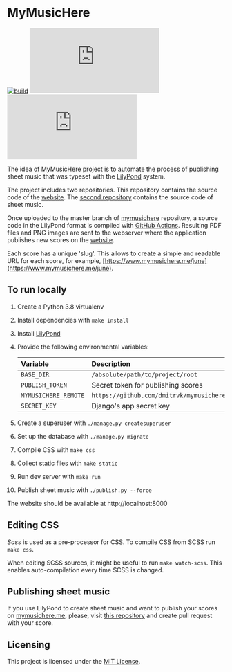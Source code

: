 # MyMusicHere

[![build](https://img.shields.io/github/workflow/status/dmitrvk/mymusichere.me/build?color=3e3e3e&style=flat-square)](https://github.com/dmitrvk/mymusichere.me/actions)
[![codecov](https://img.shields.io/codecov/c/github/dmitrvk/mymusichere.me?color=3e3e3e&style=flat-square&token=NH8F6U8988)](https://codecov.io/gh/dmitrvk/mymusichere.me)
[![License: MIT](https://img.shields.io/github/license/dmitrvk/mymusichere.me?color=3e3e3e&style=flat-square)](https://github.com/dmitrvk/mymusichere.me/blob/master/LICENSE)

The idea of MyMusicHere project is to automate the process
of publishing sheet music that was typeset with the
[LilyPond](http://lilypond.org) system.

The project includes two repositories.
This repository contains the source code of the
[website](http://www.mymusichere.me).
The [second repository](http://github.com/dmitrvk/mymusichere)
contains the source code of sheet music.

Once uploaded to the master branch of
[mymusichere](http://github.com/dmitrvk/mymusichere)
repository, a source code in the LilyPond format
is compiled with
[GitHub Actions](https://github.com/dmitrvk/mymusichere/actions).
Resulting PDF files and PNG images are sent to the webserver
where the application publishes new scores on the
[website](http://www.mymusichere.me).

Each score has a unique 'slug'.
This allows to create a simple and readable URL for each score, for example,
[https://www.mymusichere.me/june](https://www.mymusichere.me/june).

## To run locally

1. Create a Python 3.8 virtualenv

2. Install dependencies with `make install`

3. Install [LilyPond](https://lilypond.org)

4. Provide the following environmental variables:

    | Variable             | Description                              |
    | :------------------- | :--------------------------------------- |
    | `BASE_DIR`           | `/absolute/path/to/project/root`         |
    | `PUBLISH_TOKEN`      | Secret token for publishing scores       |
    | `MYMUSICHERE_REMOTE` | `https://github.com/dmitrvk/mymusichere` |
    | `SECRET_KEY`         | Django's app secret key                  |

5. Create a superuser with `./manage.py createsuperuser`

6. Set up the database with `./manage.py migrate`

7. Compile CSS with `make css`

8. Collect static files with `make static`

9. Run dev server with `make run`

10. Publish sheet music with `./publish.py --force`

The website should be available at http://localhost:8000


## Editing CSS

*Sass* is used as a pre-processor for CSS.
To compile CSS from SCSS run `make css`.

When editing SCSS sources, it might be useful to run `make watch-scss`.
This enables auto-compilation every time SCSS is changed.


## Publishing sheet music

If you use LilyPond to create sheet music
and want to publish your scores on
[mymusichere.me](https://www.mymusichere.me),
please, visit
[this repository](https://github.com/dmitrvk/mymusichere)
and create pull request with your score.


## Licensing

This project is licensed under the
[MIT License](https://github.com/dmitrvk/mymusichere.me/blob/master/LICENSE).
